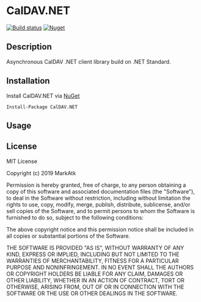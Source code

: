 # CalDAV.NET

[![Build status](https://ci.appveyor.com/api/projects/status/le4dlvu54wvpufqh?svg=true)](https://ci.appveyor.com/project/markatk/caldav-net)
[![Nuget](https://img.shields.io/nuget/dt/CalDAV.NET)](https://www.nuget.org/packages/CalDAV.NET/)

## Description

Asynchronous CalDAV .NET client library build on .NET Standard.

## Installation

Install CalDAV.NET via [NuGet](https://www.nuget.org/packages/CalDAV.NET/)

```
Install-Package CalDAV.NET
```

## Usage

## License

MIT License

Copyright (c) 2019 MarkAtk

Permission is hereby granted, free of charge, to any person obtaining a copy
of this software and associated documentation files (the "Software"), to deal
in the Software without restriction, including without limitation the rights
to use, copy, modify, merge, publish, distribute, sublicense, and/or sell
copies of the Software, and to permit persons to whom the Software is
furnished to do so, subject to the following conditions:

The above copyright notice and this permission notice shall be included in all
copies or substantial portions of the Software.

THE SOFTWARE IS PROVIDED "AS IS", WITHOUT WARRANTY OF ANY KIND, EXPRESS OR
IMPLIED, INCLUDING BUT NOT LIMITED TO THE WARRANTIES OF MERCHANTABILITY,
FITNESS FOR A PARTICULAR PURPOSE AND NONINFRINGEMENT. IN NO EVENT SHALL THE
AUTHORS OR COPYRIGHT HOLDERS BE LIABLE FOR ANY CLAIM, DAMAGES OR OTHER
LIABILITY, WHETHER IN AN ACTION OF CONTRACT, TORT OR OTHERWISE, ARISING FROM,
OUT OF OR IN CONNECTION WITH THE SOFTWARE OR THE USE OR OTHER DEALINGS IN THE
SOFTWARE.
